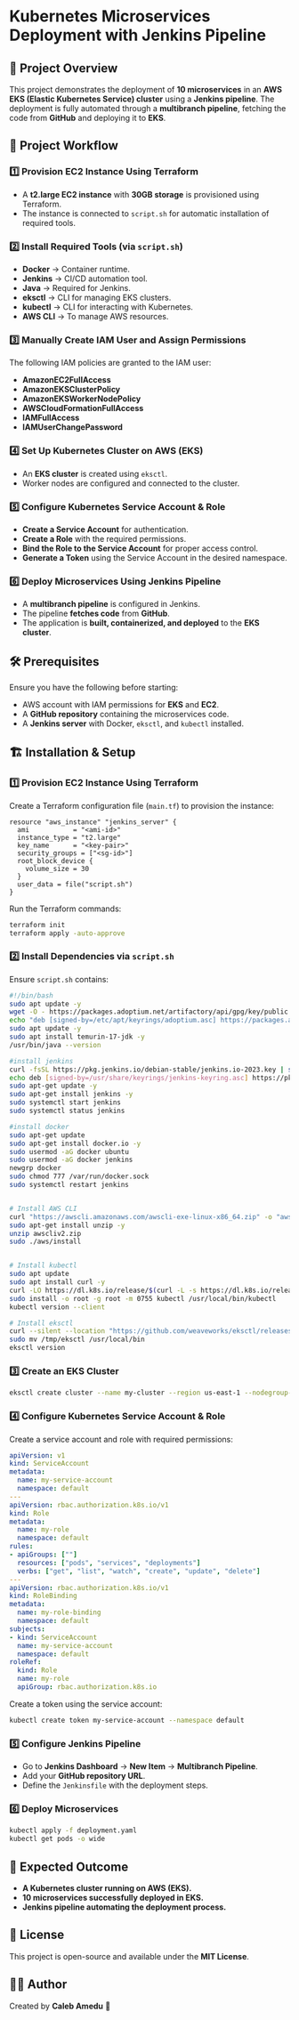 # Kubernetes Microservices Deployment with Jenkins Pipeline

## 📌 Project Overview
This project demonstrates the deployment of **10 microservices** in an **AWS EKS (Elastic Kubernetes Service) cluster** using a **Jenkins pipeline**. The deployment is fully automated through a **multibranch pipeline**, fetching the code from **GitHub** and deploying it to **EKS**.

## 🚀 Project Workflow
### **1️⃣ Provision EC2 Instance Using Terraform**
- A **t2.large EC2 instance** with **30GB storage** is provisioned using Terraform.
- The instance is connected to `script.sh` for automatic installation of required tools.

### **2️⃣ Install Required Tools** (via `script.sh`)
- **Docker** → Container runtime.
- **Jenkins** → CI/CD automation tool.
- **Java** → Required for Jenkins.
- **eksctl** → CLI for managing EKS clusters.
- **kubectl** → CLI for interacting with Kubernetes.
- **AWS CLI** → To manage AWS resources.

### **3️⃣ Manually Create IAM User and Assign Permissions**
The following IAM policies are granted to the IAM user:
- **AmazonEC2FullAccess**
- **AmazonEKSClusterPolicy**
- **AmazonEKSWorkerNodePolicy**
- **AWSCloudFormationFullAccess**
- **IAMFullAccess**
- **IAMUserChangePassword**

### **4️⃣ Set Up Kubernetes Cluster on AWS (EKS)**
- An **EKS cluster** is created using `eksctl`.
- Worker nodes are configured and connected to the cluster.

### **5️⃣ Configure Kubernetes Service Account & Role**
- **Create a Service Account** for authentication.
- **Create a Role** with the required permissions.
- **Bind the Role to the Service Account** for proper access control.
- **Generate a Token** using the Service Account in the desired namespace.

### **6️⃣ Deploy Microservices Using Jenkins Pipeline**
- A **multibranch pipeline** is configured in Jenkins.
- The pipeline **fetches code** from **GitHub**.
- The application is **built, containerized, and deployed** to the **EKS cluster**.

## 🛠️ Prerequisites
Ensure you have the following before starting:
- AWS account with IAM permissions for **EKS** and **EC2**.
- A **GitHub repository** containing the microservices code.
- A **Jenkins server** with Docker, `eksctl`, and `kubectl` installed.

## 🏗️ Installation & Setup
### **1️⃣ Provision EC2 Instance Using Terraform**
Create a Terraform configuration file (`main.tf`) to provision the instance:
```hcl
resource "aws_instance" "jenkins_server" {
  ami           = "<ami-id>"
  instance_type = "t2.large"
  key_name      = "<key-pair>"
  security_groups = ["<sg-id>"]
  root_block_device {
    volume_size = 30
  }
  user_data = file("script.sh")
}
```
Run the Terraform commands:
```bash
terraform init
terraform apply -auto-approve
```

### **2️⃣ Install Dependencies via `script.sh`**
Ensure `script.sh` contains:
```bash
#!/bin/bash
sudo apt update -y
wget -O - https://packages.adoptium.net/artifactory/api/gpg/key/public | tee /etc/apt/keyrings/adoptium.asc
echo "deb [signed-by=/etc/apt/keyrings/adoptium.asc] https://packages.adoptium.net/artifactory/deb $(awk -F= '/^VERSION_CODENAME/{print$2}' /etc/os-release) main" | tee /etc/apt/sources.list.d/adoptium.list
sudo apt update -y
sudo apt install temurin-17-jdk -y
/usr/bin/java --version

#install jenkins
curl -fsSL https://pkg.jenkins.io/debian-stable/jenkins.io-2023.key | sudo tee /usr/share/keyrings/jenkins-keyring.asc > /dev/null
echo deb [signed-by=/usr/share/keyrings/jenkins-keyring.asc] https://pkg.jenkins.io/debian-stable binary/ | sudo tee /etc/apt/sources.list.d/jenkins.list > /dev/null
sudo apt-get update -y
sudo apt-get install jenkins -y
sudo systemctl start jenkins
sudo systemctl status jenkins

#install docker
sudo apt-get update
sudo apt-get install docker.io -y
sudo usermod -aG docker ubuntu
sudo usermod -aG docker jenkins
newgrp docker
sudo chmod 777 /var/run/docker.sock
sudo systemctl restart jenkins


# Install AWS CLI 
curl "https://awscli.amazonaws.com/awscli-exe-linux-x86_64.zip" -o "awscliv2.zip"
sudo apt-get install unzip -y
unzip awscliv2.zip
sudo ./aws/install


# Install kubectl
sudo apt update
sudo apt install curl -y
curl -LO https://dl.k8s.io/release/$(curl -L -s https://dl.k8s.io/release/stable.txt)/bin/linux/amd64/kubectl
sudo install -o root -g root -m 0755 kubectl /usr/local/bin/kubectl
kubectl version --client

# Install eksctl
curl --silent --location "https://github.com/weaveworks/eksctl/releases/latest/download/eksctl_$(uname -s)_amd64.tar.gz" | tar xz -C /tmp
sudo mv /tmp/eksctl /usr/local/bin
eksctl version
```

### **3️⃣ Create an EKS Cluster**
```bash
eksctl create cluster --name my-cluster --region us-east-1 --nodegroup-name my-nodes --nodes 3
```

### **4️⃣ Configure Kubernetes Service Account & Role**
Create a service account and role with required permissions:
```yaml
apiVersion: v1
kind: ServiceAccount
metadata:
  name: my-service-account
  namespace: default
---
apiVersion: rbac.authorization.k8s.io/v1
kind: Role
metadata:
  name: my-role
  namespace: default
rules:
- apiGroups: [""]
  resources: ["pods", "services", "deployments"]
  verbs: ["get", "list", "watch", "create", "update", "delete"]
---
apiVersion: rbac.authorization.k8s.io/v1
kind: RoleBinding
metadata:
  name: my-role-binding
  namespace: default
subjects:
- kind: ServiceAccount
  name: my-service-account
  namespace: default
roleRef:
  kind: Role
  name: my-role
  apiGroup: rbac.authorization.k8s.io
```
Create a token using the service account:
```bash
kubectl create token my-service-account --namespace default
```

### **5️⃣ Configure Jenkins Pipeline**
- Go to **Jenkins Dashboard** → **New Item** → **Multibranch Pipeline**.
- Add your **GitHub repository URL**.
- Define the `Jenkinsfile` with the deployment steps.

### **6️⃣ Deploy Microservices**
```bash
kubectl apply -f deployment.yaml
kubectl get pods -o wide
```

## 🎯 Expected Outcome
- **A Kubernetes cluster running on AWS (EKS).**
- **10 microservices successfully deployed in EKS.**
- **Jenkins pipeline automating the deployment process.**

## 📜 License
This project is open-source and available under the **MIT License**.

## 👨‍💻 Author
Created by **Caleb Amedu** 🚀



